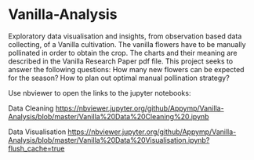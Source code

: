# Vanilla-Analysis
Exploratory data visualisation and insights, from observation based data collecting, of a Vanilla cultivation. The vanilla flowers have to be manually pollinated in order to obtain the crop. The charts and their meaning are described in the Vanilla Research Paper pdf file. This project seeks to answer the following questions:
How many new flowers can be expected for the season?
How to plan out optimal manual pollination strategy?

Use nbviewer to open the links to the jupyter notebooks:

Data Cleaning https://nbviewer.jupyter.org/github/Appymp/Vanilla-Analysis/blob/master/Vanilla%20Data%20Cleaning%20.ipynb

Data Visualisation https://nbviewer.jupyter.org/github/Appymp/Vanilla-Analysis/blob/master/Vanilla%20Data%20Visualisation.ipynb?flush_cache=true


